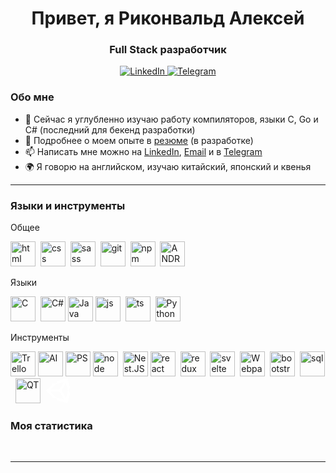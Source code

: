 <div id="header" align="center">
    <h1>Привет, я Риконвальд Алексей</h1>
    <h3>Full Stack разработчик</h3>
</div>

<div id="socials" align="center">
    <a href="https://www.linkedin.com/in/%D0%B0%D0%BB%D0%B5%D0%BA%D1%81%D0%B5%D0%B9-%D1%80%D0%B8%D0%BA%D0%BE%D0%BD%D0%B2%D0%B0%D0%BB%D1%8C%D0%B4-06b4ba208/?lipi=urn%3Ali%3Apage%3Ad_flagship3_people%3BkZhpJhQ3R0S26kzsAnLS7w%3D%3D">
    <img src="https://img.shields.io/badge/LinkedIn-blue?style=for-the-badge&logo=linkedin&logoColor=white" alt="LinkedIn"/>
  </a>
  <!-- <a href="twitter-url">
    <img src="https://img.shields.io/badge/Twitter-blue?style=for-the-badge&logo=twitter&logoColor=white" alt="Twitter"/>
  </a> -->
  <a href="https://t.me/Rickonvald">
    <img src="https://img.shields.io/badge/Telegram-blue?style=for-the-badge&logo=telegram&logoColor=white" alt="Telegram"/>
  </a>
</div>

### Обо мне
- 🌱 Сейчас я углубленно изучаю работу компиляторов, языки C, Go и C# (последний для бекенд разработки)
- 📄 Подробнее о моем опыте в [резюме](cv-link) (в разработке)
- 📫 Написать мне можно на [LinkedIn](https://www.linkedin.com/in/%D0%B0%D0%BB%D0%B5%D0%BA%D1%81%D0%B5%D0%B9-%D1%80%D0%B8%D0%BA%D0%BE%D0%BD%D0%B2%D0%B0%D0%BB%D1%8C%D0%B4-06b4ba208/?lipi=urn%3Ali%3Apage%3Ad_flagship3_people%3BkZhpJhQ3R0S26kzsAnLS7w%3D%3D), [Email](mailto:rickonvald@gmail.com) и в [Telegram](https://t.me/Rickonvald)
- 🌍 Я говорю на английском, изучаю китайский, японский и квенья

---

### Языки и инструменты

Общее

<img src="https://cdn.jsdelivr.net/gh/devicons/devicon/icons/html5/html5-original.svg" title="html" width="40" height="40"/>&nbsp;
<img src="https://cdn.jsdelivr.net/gh/devicons/devicon/icons/css3/css3-original.svg" title="css" width="40" height="40"/>&nbsp;
<img src="https://cdn.jsdelivr.net/gh/devicons/devicon/icons/sass/sass-original.svg" title="sass" width="40" height="40"/>&nbsp;
<img src="https://cdn.jsdelivr.net/gh/devicons/devicon/icons/git/git-plain.svg" title="git" width="40" height="40"/>&nbsp;
<img src="https://cdn.jsdelivr.net/gh/devicons/devicon/icons/npm/npm-original-wordmark.svg" title="npm" width="40" height="40"/>&nbsp;
<img src="https://cdn.jsdelivr.net/gh/devicons/devicon/icons/android/android-plain.svg" title="ANDROID" width="40" height="40"/>&nbsp;

Языки

<img src="https://cdn.jsdelivr.net/gh/devicons/devicon/icons/c/c-plain.svg" title="С" width="40" height="40"/>&nbsp;
<img src="https://cdn.jsdelivr.net/gh/devicons/devicon/icons/csharp/csharp-plain.svg" title="С#" width="40" height="40"/>
<img src="https://cdn.jsdelivr.net/gh/devicons/devicon/icons/java/java-original.svg" title="Java" width="40" height="40"/>
<img src="https://cdn.jsdelivr.net/gh/devicons/devicon/icons/javascript/javascript-original.svg" title="js" width="40" height="40"/>&nbsp;
<img src="https://cdn.jsdelivr.net/gh/devicons/devicon/icons/typescript/typescript-original.svg" title="ts" width="40" height="40"/>&nbsp;
<img src="https://cdn.jsdelivr.net/gh/devicons/devicon/icons/python/python-original.svg" title="Python" width="40" height="40"/>&nbsp;



Инструменты

<img src="https://cdn.jsdelivr.net/gh/devicons/devicon/icons/trello/trello-plain.svg" title="Trello" width="40" height="40"/>
<img src="https://cdn.jsdelivr.net/gh/devicons/devicon/icons/illustrator/illustrator-plain.svg" title="AI" width="40" height="40"/>
<img src="https://cdn.jsdelivr.net/gh/devicons/devicon/icons/photoshop/photoshop-plain.svg" title="PS" width="40" height="40"/>
<img src="https://cdn.jsdelivr.net/gh/devicons/devicon/icons/nodejs/nodejs-original.svg" title="node" width="40" height="40"/>&nbsp;
<img src="https://cdn.jsdelivr.net/gh/devicons/devicon/icons/nestjs/nestjs-plain.svg" title="Nest.JS" width="40" height="40"/>
<img src="https://cdn.jsdelivr.net/gh/devicons/devicon/icons/react/react-original.svg" title="react" width="40" height="40"/>&nbsp;
<img src="https://cdn.jsdelivr.net/gh/devicons/devicon/icons/redux/redux-original.svg" title="redux" width="40" height="40"/>&nbsp;
<img src="https://cdn.jsdelivr.net/gh/devicons/devicon/icons/svelte/svelte-original.svg" title="svelte" width="40" height="40"/>&nbsp;
<img src="https://cdn.jsdelivr.net/gh/devicons/devicon/icons/webpack/webpack-original.svg" title="Webpack" width="40" height="40"/>&nbsp;
<img src="https://cdn.jsdelivr.net/gh/devicons/devicon/icons/bootstrap/bootstrap-plain.svg" title="bootstrap" width="40" height="40"/>&nbsp;
<img src="https://cdn.jsdelivr.net/gh/devicons/devicon/icons/postgresql/postgresql-original.svg" title="sql" width="40" height="40"/>&nbsp;
<img src="https://cdn.jsdelivr.net/gh/devicons/devicon/icons/qt/qt-original.svg" title="QT" width="40" height="40"/>&nbsp;
<svg viewBox="0 0 128 128" title="Unity" width="40" height="40">
<path d="M82.48 63.578l22.418-38.402 10.832 38.402-10.832 38.398zm-10.926 6.238l22.422 38.402-39.047-9.922-28.211-28.48zM93.969 18.93L71.555 57.34H26.719L54.93 28.855zm32 31.582L112.293.031 61.25 13.559l-7.555 13.18-15.336-.109L1 63.582l37.359 36.949h.004l15.324-.113 7.57 13.176 51.035 13.527 13.676-50.473-7.762-13.07zm0 0" fill="#fff"></path>
</svg>



<!-- <img src="https://cdn.jsdelivr.net/gh/devicons/devicon/icons/angularjs/angularjs-original.svg" title="angular" width="40" height="40"/>&nbsp; -->


### Моя статистика

<div id="stat" align="center">
    <img src="https://github-profile-summary-cards.vercel.app/api/cards/profile-details?username=Rickovald&theme=github_dark" alt=""/>
    <img src="https://github-profile-summary-cards.vercel.app/api/cards/most-commit-language?username=Rickovald&theme=github_dark" alt=""/>
    <img src="https://github-profile-summary-cards.vercel.app/api/cards/stats?username=Rickovald&theme=github_dark" alt=""/>
    <img src="https://github-profile-summary-cards.vercel.app/api/cards/productive-time?username=Rickovald&theme=github_dark&utcOffset=3.00" alt=""/>
</div>

---
